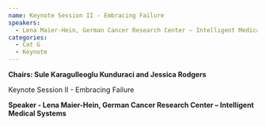 ```yaml
---
name: Keynote Session II - Embracing Failure
speakers:
  - Lena Maier-Hein, German Cancer Research Center – Intelligent Medical Systems
categories:
  - Cat G
  - Keynote
---
```


**Chairs: Sule Karagulleoglu Kunduraci and Jessica Rodgers**

Keynote Session II - Embracing Failure

**Speaker - Lena Maier-Hein, German Cancer Research Center – Intelligent Medical Systems**


